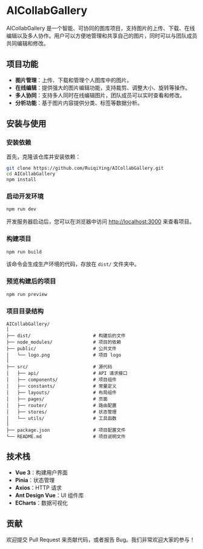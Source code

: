 
# AICollabGallery

AICollabGallery 是一个智能、可协同的图库项目，支持图片的上传、下载、在线编辑以及多人协作。用户可以方便地管理和共享自己的图片，同时可以与团队成员共同编辑和修改。

## 项目功能

- **图片管理**：上传、下载和管理个人图库中的图片。
- **在线编辑**：提供强大的图片编辑功能，支持裁剪、调整大小、旋转等操作。
- **多人协同**：支持多人同时在线编辑图片，团队成员可以实时查看和修改。
- **分析功能**：基于图片内容提供分类、标签等数据分析。

## 安装与使用

### 安装依赖

首先，克隆该仓库并安装依赖：

```bash
git clone https://github.com/RuiqiYing/AICollabGallery.git
cd AICollabGallery
npm install
```

### 启动开发环境

```bash
npm run dev
```

开发服务器启动后，您可以在浏览器中访问 [http://localhost:3000](http://localhost:3000) 来查看项目。

### 构建项目

```bash
npm run build
```

该命令会生成生产环境的代码，存放在 `dist/` 文件夹中。

### 预览构建后的项目

```bash
npm run preview
```

### 项目目录结构

```
AICollabGallery/
│
├── dist/                       # 构建后的文件
├── node_modules/               # 项目的依赖
├── public/                     # 公共文件
│   └── logo.png                # 项目 logo
│
├── src/                        # 源代码
│   ├── api/                    # API 请求接口
│   ├── components/             # 项目组件
│   ├── constants/              # 常量定义
│   ├── layouts/                # 布局组件
│   ├── pages/                  # 页面
│   ├── router/                 # 路由配置
│   ├── stores/                 # 状态管理
│   └── utils/                  # 工具函数
│
├── package.json                # 项目配置文件
└── README.md                   # 项目说明文件
```

## 技术栈

- **Vue 3**：构建用户界面
- **Pinia**：状态管理
- **Axios**：HTTP 请求
- **Ant Design Vue**：UI 组件库
- **ECharts**：数据可视化

## 贡献

欢迎提交 Pull Request 来贡献代码，或者报告 Bug。我们非常欢迎大家的参与！

